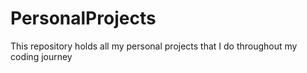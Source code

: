# PersonalProjects
This repository holds all my personal projects that I do throughout my coding journey
